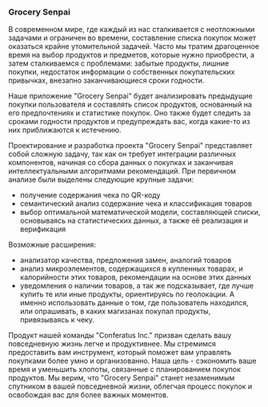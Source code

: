 ### Grocery Senpai

В современном мире, где каждый из нас сталкивается с неотложными задачами и ограничен во времени, составление списка покупок может оказаться крайне утомительной задачей. Часто мы тратим драгоценное время на выбор продуктов и предметов, которые нужно приобрести, а затем сталкиваемся с проблемами: забытые продукты, лишние покупки, недостаток информации о собственных покупательских привычках, внезапно заканчивающиеся сроки годности.

Наше приложение "Grocery Senpai" будет анализировать предыдущие покупки пользователя и составлять список продуктов, основанный на его предпочтениях и статистике покупок. Оно также будет следить за сроками годности продуктов и предупреждать вас, когда какие-то из них приближаются к истечению.

Проектирование и разработка проекта "Grocery Senpai" представляет собой сложную задачу, так как он требует интеграции различных компонентов, начиная со сбора данных о покупках и заканчивая интеллектуальными алгоритмами рекомендаций. При первичном анализе были выделены следующие крупные задачи:
- получение содержания чека по QR-коду
- семантический анализ содержание чека и классификация товаров
- выбор оптимальной математической модели, составляющей списки, основываясь на статистических данных, а также её реализация и верификация

Возможные расширения:
- анализатор качества, предложения замен, аналогий товаров
- анализ микроэлементов, содержащихся в купленных товарах, и калорийности этих товаров, рекомендации на основе этих данных
- уведомления о наличии товаров, а так же подсказывает, где лучше купить те или иные продукты, ориентируясь по геолокации. А именно использовать данные о том, где пользователь находился, или опрашивать, в каких магизанах покупал продукты, привязываясь к чеку.

Продукт нашей команды "Conferatus Inc." призван сделать вашу повседневную жизнь легче и продуктивнее. Мы стремимся предоставить вам инструмент, который поможет вам управлять покупками более умно и организованно. Наша цель - сэкономить ваше время и уменьшить хлопоты, связанные с планированием покупок продуктов. Мы верим, что "Grocery Senpai" станет незаменимым спутником в вашей повседневной жизни, облегчая процесс покупок и освобождая вас для более важных моментов.
